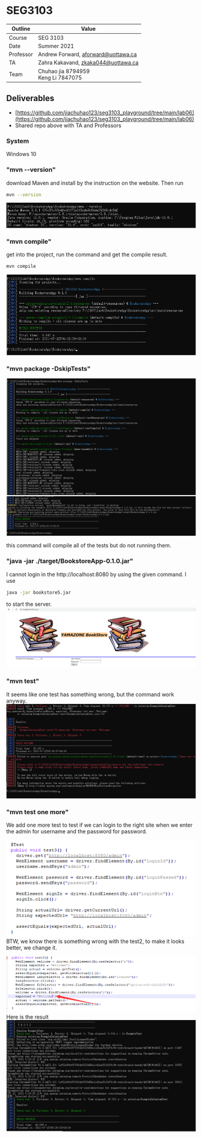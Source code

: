 # SEG3103

| Outline | Value |
| --- | --- |
| Course | SEG 3103 |
| Date | Summer 2021 |
| Professor | Andrew Forward, aforward@uottawa.ca |
| TA | Zahra Kakavand, zkaka044@uottawa.ca |
| Team | Chuhao jia 8794959<br>Keng Li 7847075 |


## Deliverables

* [https://github.com/jiachuhao123/seg3103_playground/tree/main/lab06](https://github.com/jiachuhao123/seg3103_playground/tree/main/lab06)
* Shared repo above with TA and Professors

### System

Windows 10

### "mvn --version"
download Maven and install by the instruction on the website. Then run
```bash
mvn --version
```
![Running Java in the console](assets/0.png)

### "mvn compile"

get into the project, run the command and get the compile result.
```bash
mvn compile
```
![Running Java in the console](assets/1.png)

### "mvn package -DskipTests"
![Running Java in the console](assets/2.png)
![Running Java in the console](assets/2.2.png)

this command will compile all of the tests but do not running them.


### "java -jar ./target/BookstoreApp-0.1.0.jar"
I cannot login in the http://localhost:8080 by using the given command.
I use
```bash
java -jar bookstore5.jar
```
to start the server.
![Running Java in the console](assets/3.png)

### "mvn test"
It seems like one test has something wrong, but the command work anyway.
![Running Java in the console](assets/4.png)

### "mvn test one more"
We add one more test to test if we can login to the right site when we enter the admin for username and the password for password.

![Running Java in the console](assets/6.png)
BTW, we know there is something wrong with the test2, to make it looks better, we change it.

![Running Java in the console](assets/7.png)
Here is the result
![Running Java in the console](assets/5.png)
